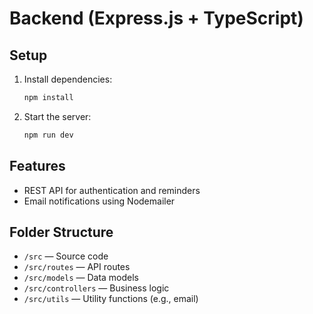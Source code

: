 # Backend (Express.js + TypeScript)

## Setup
1. Install dependencies:
   ```sh
   npm install
   ```
2. Start the server:
   ```sh
   npm run dev
   ```

## Features
- REST API for authentication and reminders
- Email notifications using Nodemailer

## Folder Structure
- `/src` — Source code
- `/src/routes` — API routes
- `/src/models` — Data models
- `/src/controllers` — Business logic
- `/src/utils` — Utility functions (e.g., email)
